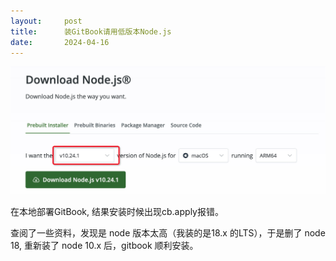 ```yaml
---
layout:     post
title:      装GitBook请用低版本Node.js
date:       2024-04-16
---
```

![node](/images/202404/node.jpg)


在本地部署GitBook, 结果安装时候出现cb.apply报错。

查阅了一些资料，发现是 node 版本太高（我装的是18.x 的LTS），于是删了 node 18, 重新装了  node 10.x 后，gitbook 顺利安装。
